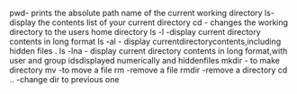 pwd- prints the absolute path name of the current working directory
ls- display the contents list of your current directory
cd - changes the working directory to the users home directory
ls -l -display current directory contents in long format
ls -al  - display currentdirectorycontents,including hidden files .
ls -lna - display current directory contents in long format,with user and group idsdisplayed numerically and hiddenfiles
mkdir - to make directory
mv -to move a file
rm -remove a file
rmdir -remove a directory
cd .. -change dir to previous one 
